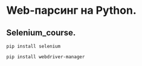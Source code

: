 # Web-парсинг на Python.
## Selenium_course.
`pip install selenium`

`pip install webdriver-manager`
